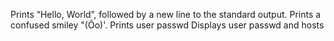 Prints “Hello, World”, followed by a new line to the standard output.
Prints a confused smiley "(Ôo)'.
Prints user passwd
Displays user passwd and hosts

